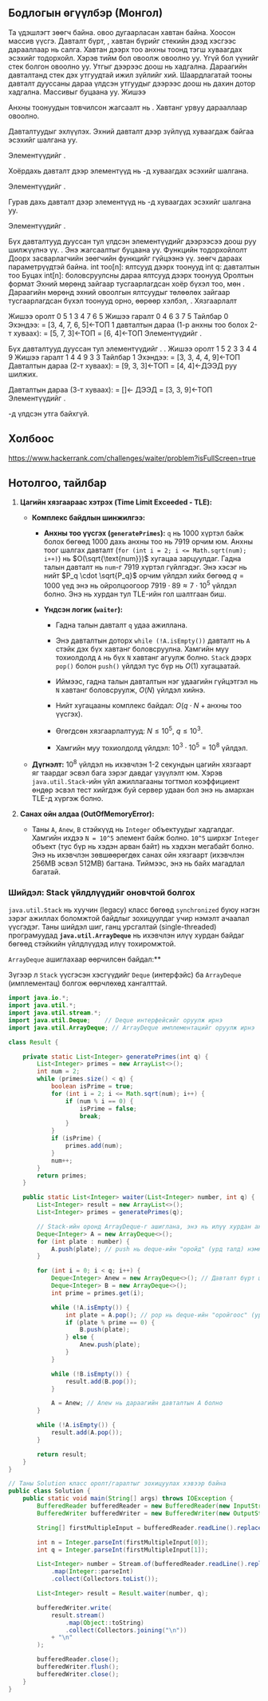 ## Бодлогын өгүүлбэр (Монгол)

Та үдэшлэгт зөөгч байна. овоо дугаарласан хавтан байна. Хоосон массив үүсгэ. Давталт бүрт, , хавтан бүрийг стекийн дээд хэсгээс дарааллаар нь салга. Хавтан дээрх тоо анхны тоонд тэгш хуваагдах эсэхийг тодорхойл. Хэрэв тийм бол овоолж овоолно уу. Үгүй бол үүнийг стек болгон овоолно уу. Утгыг дээрээс доош нь хадгална. Дараагийн давталтанд стек дэх утгуудтай ижил зүйлийг хий. Шаардлагатай тооны давталт дууссаны дараа үлдсэн утгуудыг дээрээс доош нь дахин дотор хадгална. Массивыг буцаана уу.
Жишээ


Анхны тоонуудын товчилсон жагсаалт нь . Хавтанг урвуу дарааллаар овоолно.


Давталтуудыг эхлүүлэх. Эхний давталт дээр зүйлүүд хуваагдаж байгаа эсэхийг шалгана уу.


Элементүүдийг .

Хоёрдахь давталт дээр элементүүд нь -д хуваагдах эсэхийг шалгана.


Элементүүдийг .

Гурав дахь давталт дээр элементүүд нь -д хуваагдах эсэхийг шалгана уу.


Элементүүдийг .

Бүх давталтууд дууссан тул үлдсэн элементүүдийг дээрээсээ доош руу шилжүүлнэ үү.
. Энэ жагсаалтыг буцаана уу.
Функцийн тодорхойлолт
Доорх засварлагчийн зөөгчийн функцийг гүйцээнэ үү.
зөөгч дараах параметрүүдтэй байна.
int тоо[n]: ялтсууд дээрх тоонууд
int q: давталтын тоо
Буцах
int[n]: боловсруулсны дараа ялтсууд дээрх тоонууд
Оролтын формат
Эхний мөрөнд зайгаар тусгаарлагдсан хоёр бүхэл тоо, мөн .
Дараагийн мөрөнд эхний овоолгын ялтсуудыг төлөөлөх зайгаар тусгаарлагдсан бүхэл тоонууд орно, өөрөөр хэлбэл, .
Хязгаарлалт



Жишээ оролт 0
5 1
3 4 7 6 5
Жишээ гаралт 0
4
6
3
7
5
Тайлбар 0
Эхэндээ: 
= [3, 4, 7, 6, 5]<-ТОП
1 давталтын дараа (1-р анхны тоо болох 2-т хуваах): 
= [5, 7, 3]<-ТОП 
= [6, 4]<-ТОП
Элементүүдийг .

Бүх давталтууд дууссан тул элементүүдийг .
.
Жишээ оролт 1
5 2
3 3 4 4 9
Жишээ гаралт 1
4
4
9
3
3
Тайлбар 1
Эхэндээ: 
= [3, 3, 4, 4, 9]<-ТОП
Давталтын дараа (2-т хуваах): 
= [9, 3, 3]<-ТОП 
= [4, 4]<-ДЭЭД
руу шилжих.

Давталтын дараа (3-т хуваах): 
= []<- ДЭЭД 
= [3, 3, 9]<-ТОП
Элементүүдийг .

-д үлдсэн утга байхгүй.


## Холбоос

https://www.hackerrank.com/challenges/waiter/problem?isFullScreen=true




## Нотолгоо, тайлбар

1.  **Цагийн хязгаараас хэтрэх (Time Limit Exceeded - TLE):**
    * **Комплекс байдлын шинжилгээ:**
       
        * **Анхны тоо үүсгэх (`generatePrimes`):** `q` нь 1000 хүртэл байж болох бөгөөд 1000 дахь анхны тоо нь 7919 орчим юм. Анхны тоог шалгах давталт (`for (int i = 2; i <= Math.sqrt(num); i++)`) нь $O(\sqrt{\text{num}})$ хугацаа зарцуулдаг. Гадна талын давталт нь `num`-г 7919 хүртэл гүйлгэдэг. Энэ хэсэг нь нийт $P_q \cdot \sqrt{P_q}$ орчим үйлдэл хийх бөгөөд $q=1000$ үед энэ нь ойролцоогоор $7919 \cdot 89 \approx 7 \cdot 10^5$ үйлдэл болно. Энэ нь хурдан тул TLE-ийн гол шалтгаан биш.
        
        * **Үндсэн логик (`waiter`):**
            * Гадна талын давталт `q` удаа ажиллана.
            * Энэ давталтын доторх `while (!A.isEmpty())` давталт нь `A` стэйк дэх бүх хавтанг боловсруулна. Хамгийн муу тохиолдолд `A` нь бүх `N` хавтанг агуулж болно. `Stack` дээрх `pop()` болон `push()` үйлдэл тус бүр нь $O(1)$ хугацаатай.
            * Иймээс, гадна талын давталтын нэг удаагийн гүйцэтгэл нь `N` хавтанг боловсруулж, $O(N)$ үйлдэл хийнэ.
            * Нийт хугацааны комплекс байдал: $O(q \cdot N + \text{анхны тоо үүсгэх})$.
            * Өгөгдсөн хязгаарлалтууд: $N \le 10^5$, $q \le 10^3$.
           
            * Хамгийн муу тохиолдолд үйлдэл: $10^3 \cdot 10^5 = 10^8$ үйлдэл.
    * **Дүгнэлт:** $10^8$ үйлдэл нь ихэвчлэн 1-2 секундын цагийн хязгаарт яг таардаг эсвэл бага зэрэг давдаг үзүүлэлт юм. Хэрэв `java.util.Stack`-ийн үйл ажиллагааны тогтмол коэффициент өндөр эсвэл тест хийгдэж буй сервер удаан бол энэ нь амархан TLE-д хүргэж болно.

2.  **Санах ойн алдаа (OutOfMemoryError):**
    * Таны `A`, `Anew`, `B` стэйкүүд нь `Integer` объектуудыг хадгалдаг. Хамгийн ихдээ `N = 10^5` элемент байж болно. `10^5` ширхэг `Integer` объект (тус бүр нь хэдэн арван байт) нь хэдхэн мегабайт болно. Энэ нь ихэвчлэн зөвшөөрөгдөх санах ойн хязгаарт (ихэвчлэн 256MB эсвэл 512MB) багтана. Тиймээс, энэ нь байх магадлал багатай.

### Шийдэл: Stack үйлдлүүдийг оновчтой болгох

`java.util.Stack` нь хуучин (legacy) класс бөгөөд `synchronized` буюу нэгэн зэрэг ажиллах боломжтой байдлыг зохицуулдаг учир нэмэлт ачаалал үүсгэдэг. Таны шийдэл шиг, ганц урсгалтай (single-threaded) програмуудад **`java.util.ArrayDeque`** нь ихэвчлэн илүү хурдан байдаг бөгөөд стэйкийн үйлдлүүдэд илүү тохиромжтой.

 `ArrayDeque` ашиглахаар өөрчилсөн байдал:**

Зүгээр л `Stack` үүсгэсэн хэсгүүдийг `Deque` (интерфэйс) ба `ArrayDeque` (имплементац) болгож өөрчлөхөд хангалттай.

```java
import java.io.*;
import java.util.*;
import java.util.stream.*;
import java.util.Deque;    // Deque интерфейсийг оруулж ирнэ
import java.util.ArrayDeque; // ArrayDeque имплементацийг оруулж ирнэ

class Result {

    private static List<Integer> generatePrimes(int q) {
        List<Integer> primes = new ArrayList<>();
        int num = 2;
        while (primes.size() < q) {
            boolean isPrime = true;
            for (int i = 2; i <= Math.sqrt(num); i++) {
                if (num % i == 0) {
                    isPrime = false;
                    break;
                }
            }
            if (isPrime) {
                primes.add(num);
            }
            num++;
        }
        return primes;
    }

    public static List<Integer> waiter(List<Integer> number, int q) {
        List<Integer> result = new ArrayList<>();
        List<Integer> primes = generatePrimes(q);

        // Stack-ийн оронд ArrayDeque-г ашиглана, энэ нь илүү хурдан ажилладаг.
        Deque<Integer> A = new ArrayDeque<>();
        for (int plate : number) {
            A.push(plate); // push нь deque-ийн "оройд" (урд талд) нэмнэ
        }

        for (int i = 0; i < q; i++) {
            Deque<Integer> Anew = new ArrayDeque<>(); // Давталт бүрт шинэ ArrayDeque үүсгэнэ
            Deque<Integer> B = new ArrayDeque<>();
            int prime = primes.get(i);

            while (!A.isEmpty()) {
                int plate = A.pop(); // pop нь deque-ийн "оройгоос" (урд талаас) устгана
                if (plate % prime == 0) {
                    B.push(plate);
                } else {
                    Anew.push(plate);
                }
            }

            while (!B.isEmpty()) {
                result.add(B.pop());
            }

            A = Anew; // Anew нь дараагийн давталтын A болно
        }

        while (!A.isEmpty()) {
            result.add(A.pop());
        }

        return result;
    }
}

// Таны Solution класс оролт/гаралтыг зохицуулах хэвээр байна
public class Solution {
    public static void main(String[] args) throws IOException {
        BufferedReader bufferedReader = new BufferedReader(new InputStreamReader(System.in));
        BufferedWriter bufferedWriter = new BufferedWriter(new OutputStreamWriter(System.out));

        String[] firstMultipleInput = bufferedReader.readLine().replaceAll("\\s+$", "").split(" ");

        int n = Integer.parseInt(firstMultipleInput[0]);
        int q = Integer.parseInt(firstMultipleInput[1]);

        List<Integer> number = Stream.of(bufferedReader.readLine().replaceAll("\\s+$", "").split(" "))
            .map(Integer::parseInt)
            .collect(Collectors.toList());

        List<Integer> result = Result.waiter(number, q);

        bufferedWriter.write(
            result.stream()
                .map(Object::toString)
                .collect(Collectors.joining("\n"))
            + "\n"
        );

        bufferedReader.close();
        bufferedWriter.flush();
        bufferedWriter.close();
    }
}